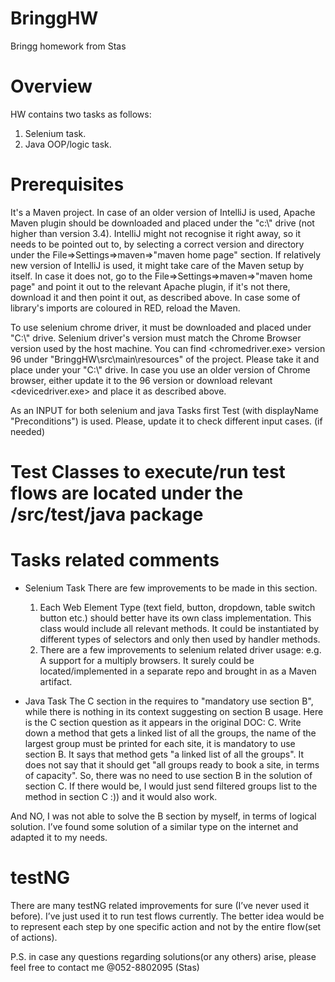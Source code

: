 # BringgHW
Bringg homework from Stas

# Overview
HW contains two tasks as follows:
1) Selenium task.
2) Java OOP/logic task.

# Prerequisites
It's a Maven project.
    In case of an older version of IntelliJ is used, Apache Maven plugin should be downloaded and placed under the "c:\\" drive (not higher than version 3.4).
    IntelliJ might not recognise it right away, so it needs to be pointed out to, by selecting a correct version and directory under the File=>Settings=>maven=>"maven home page" section.
    If relatively new version of IntelliJ is used, it might take care of the Maven setup by itself.
    In case it does not, go to the File=>Settings=>maven=>"maven home page" and point it out to the relevant Apache plugin, if it's not there, download it and then point it out, as described above.
    In case some of library's imports are coloured in RED, reload the Maven.

To use selenium chrome driver, it must be downloaded and placed under "C:\\" drive.
    Selenium driver's version must match the Chrome Browser version used by the host machine.
    You can find <chromedriver.exe> version 96 under "BringgHW\src\main\resources" of the project.
    Please take it and place under your "C:\\" drive.
    In case you use an older version of Chrome browser, either update it to the 96 version or download relevant <devicedriver.exe> and place it as described above.

As an INPUT for both selenium and java Tasks first Test (with displayName "Preconditions") is used. 
    Please, update it to check different input cases. (if needed)
    
# Test Classes to execute/run test flows are located under the /src/test/java package 



# Tasks related comments
* Selenium Task
  There are few improvements to be made in this section.
    1) Each Web Element Type (text field, button, dropdown, table switch button etc.) should better have its own class implementation.
       This class would include all relevant methods.
       It could be instantiated by different types of selectors and only then used by handler methods.
    2) There are a few improvements to selenium related driver usage:
       e.g.  A support for a multiply browsers.
       It surely could be located/implemented in a separate repo and brought in as a Maven artifact.
  
* Java Task
  The C section in the <Java Question> requires to "mandatory use section B", while there is nothing in its context suggesting on section B usage.
  Here is the C section question as it appears in the original DOC:
  C. Write down a method that gets a linked list of all the groups, the name of the largest group
  must be printed for each site, it is mandatory to use section B.
  It says that method gets "a linked list of all the groups".
  It does not say that it should get "all groups ready to book a site, in terms of capacity".
  So, there was no need to use section B in the solution of section C.
  If there would be, I would just send filtered groups list to the method in section C :)) and it would also work.

And NO, I was not able to solve the B section by myself, in terms of logical solution.
I’ve found some solution of a similar type on the internet and adapted it to my needs.

# testNG
There are many testNG related improvements for sure (I’ve never used it before).
I’ve just used it to run test flows currently.
The better idea would be to represent each step by one specific action and not by the entire flow(set of actions).

P.S. in case any questions regarding solutions(or any others) arise, 
    please feel free to contact me @052-8802095 (Stas)

